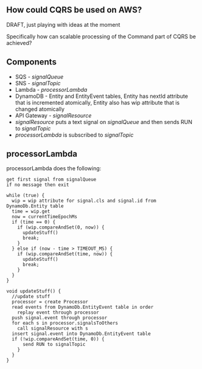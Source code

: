 How could CQRS be used on AWS?
---------------------------------
DRAFT, just playing with ideas at the moment

Specifically how can scalable processing of the Command part of CQRS be achieved?

## Components

* SQS - *signalQueue*
* SNS - *signalTopic*
* Lambda - *processorLambda*
* DynamoDB - Entity and EntityEvent tables, Entity has nextId attribute that is incremented atomically, Entity also has wip attribute that is changed atomically  
* API Gateway - *signalResource*
* *signalResource* puts a text signal on *signalQueue* and then sends RUN to *signalTopic*
* *processorLambda* is subscribed to *signalTopic*

## processorLambda

processorLambda does the following:

```
get first signal from signalQueue
if no message then exit

while (true) {
  wip = wip attribute for signal.cls and signal.id from DynamoDb.Entity table
  time = wip.get 
  now = currentTimeEpochMs
  if (time == 0) {
    if (wip.compareAndSet(0, now)) {
      updateStuff()
      break;
    }
  } else if (now - time > TIMEOUT_MS) {
    if (wip.compareAndSet(time, now)) {
      updateStuff()
      break;  
    }
  }
}

void updateStuff() {
  //update stuff   
  processor = create Processor
  read events from DynamoDb.EntityEvent table in order
    replay event through processor
  push signal.event through processor
  for each s in processor.signalsToOthers
    call signalResource with s
  insert signal.event into DynamoDb.EntityEvent table 
  if (!wip.compareAndSet(time, 0)) {
      send RUN to signalTopic
    }
  } 
}
```

